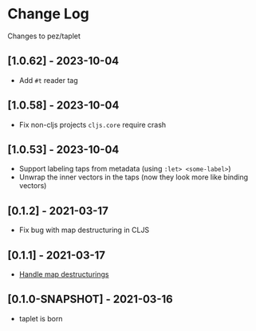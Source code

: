 # Change Log

Changes to pez/taplet

## [1.0.62] - 2023-10-04

- Add `#t` reader tag

## [1.0.58] - 2023-10-04

- Fix non-cljs projects `cljs.core` require crash

## [1.0.53] - 2023-10-04

- Support labeling taps from metadata (using `:let> <some-label>`)
- Unwrap the inner vectors in the taps (now they look more like binding vectors)

## [0.1.2] - 2021-03-17

- Fix bug with map destructuring in CLJS

## [0.1.1] - 2021-03-17

- [Handle map destructurings](https://clojureverse.org/t/lets-tap-with-let-a-k-a-my-first-macro-taplet/7361/5)

## [0.1.0-SNAPSHOT] - 2021-03-16

- taplet is born

